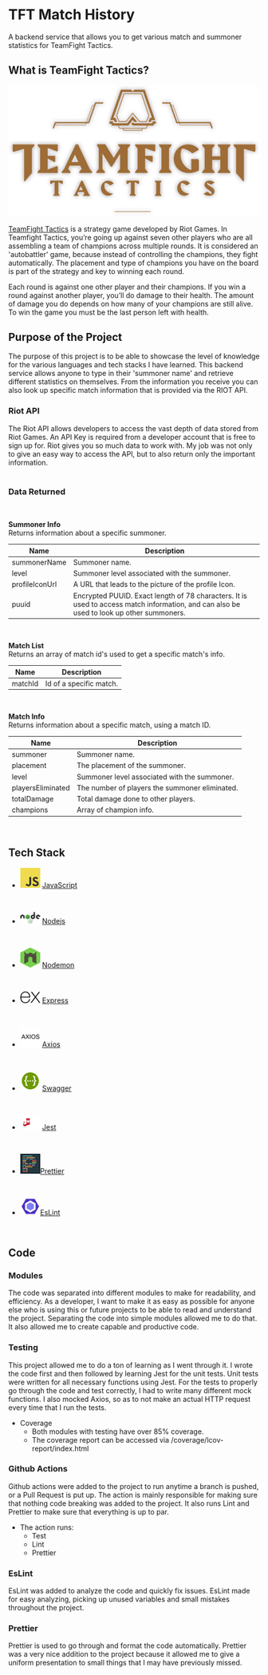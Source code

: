 # __TFT Match History__

A backend service that allows you to get various match and summoner statistics for TeamFight Tactics.

## __What is TeamFight Tactics?__

![Logo of TFT](/images/readme/logo-hero.png)

[TeamFight Tactics](https://teamfighttactics.leagueoflegends.com/en-us/) is a strategy game developed by Riot Games. In Teamfight Tactics, you’re going up against seven other players who are all assembling a team of champions across multiple rounds. It is considered an 'autobattler' game, because instead of controlling the champions, they fight automatically. The placement and type of champions you have on the board is part of the strategy and key to winning each round.

Each round is against one other player and their champions. If you win a round against another player, you’ll do damage to their health. The amount of damage you do depends on how many of your champions are still alive. To win the game you must be the last person left with health.


## __Purpose of the Project__

The purpose of this project is to be able to showcase the level of knowledge for the various languages and tech stacks I have learned. This backend service allows anyone to type in their 'summoner name' and retrieve different statistics on themselves. From the information you receive you can also look up specific match information that is provided via the RIOT API. 

### __Riot API__

The Riot API allows developers to access the vast depth of data stored from Riot Games. An API Key is required from a developer account that is free to sign up for. Riot gives you so much data to work with. My job was not only to give an easy way to access the API, but to also return only the important information.  
</br>

### __Data Returned__ 
</br>

__Summoner Info__ </br>
Returns information about a specific summoner.

Name | Description
-----|------------
summonerName | Summoner name.
level | Summoner level associated with the summoner.
profileIconUrl | A URL that leads to the picture of the profile Icon.
puuid | Encrypted PUUID. Exact length of 78 characters. It is used to access match information, and can also be used to look up other summoners.
</br>

__Match List__ </br>
Returns an array of match id's used to get a specific match's info.

Name | Description
-----|------------
matchId | Id of a specific match.
</br>

__Match Info__ </br>
Returns information about a specific match, using a match ID.

Name | Description
-----|------------
summoner | Summoner name.
placement | The placement of the summoner.
level | Summoner level associated with the summoner.
playersEliminated | The number of players the summoner eliminated.
totalDamage | Total damage done to other players.
champions | Array of champion info.
</br>

## __Tech Stack__

* ![JavaScript logo](/images/readme/JavaScript-logo.png) [JavaScript](https://www.javascript.com/)
<br/>

* ![NodeJs logo](/images/readme/nodejs.png) [Nodejs](https://nodejs.dev/)
<br/>

* ![Nodemon logo](/images/readme/nodemon.png) [Nodemon](https://nodemon.io/)
<br/>

* ![Express logo](/images/readme/express-log.png) [Express](https://expressjs.com/)
<br/>

* ![Axios logo](/images/readme/axios.png) [Axios](https://www.npmjs.com/package/axios)
<br/>

* ![Swagger logo](/images/readme/swagger-ui-logo.png) [Swagger](https://swagger.io/)
<br/>

* ![Jest logo](/images/readme/jestjs-logo.png) [Jest](https://jestjs.io/)
<br/>

* ![Prettier logo](/images/readme/Prettier-logo.png)[Prettier](https://prettier.io/)
<br/>

* ![EsLint logo](/images/readme/eslint-logo.png)[EsLint](https://eslint.org/)
<br/>

## __Code__

### __Modules__

The code was separated into different modules to make for readability, and efficiency. As a developer, I want to make it as easy as possible for anyone else who is using this or future projects to be able to read and understand the project. Separating the code into simple modules allowed me to do that. It also allowed me to create capable and productive code.

### __Testing__

This project allowed me to do a ton of learning as I went through it. I wrote the code first and then followed by learning Jest for the unit tests.
Unit tests were written for all necessary functions using Jest.
For the tests to properly go through the code and test correctly, I had to write many different mock functions. I also mocked Axios, so as to not make an actual HTTP request every time that I run the tests.
* Coverage
    * Both modules with testing have over 85% coverage.
    * The coverage report can be accessed via /coverage/lcov-report/index.html

### __Github Actions__

Github actions were added to the project to run anytime a branch is pushed, or a Pull Request is put up. The action is mainly responsible for making sure that nothing code breaking was added to the project. It also runs Lint and Prettier to make sure that everything is up to par.
* The action runs:
    * Test
    * Lint
    * Prettier

### __EsLint__

EsLint was added to analyze the code and quickly fix issues. EsLint made for easy analyzing, picking up unused variables and small mistakes throughout the project.

### __Prettier__

Prettier is used to go through and format the code automatically. Prettier was a very nice addition to the project because it allowed me to give a uniform presentation to small things that I may have previously missed.